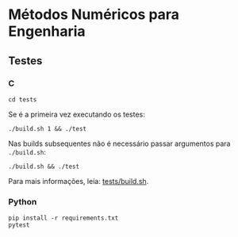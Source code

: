 # Métodos Numéricos para Engenharia

## Testes

### C

    cd tests

Se é a primeira vez executando os testes:

    ./build.sh 1 && ./test

Nas builds subsequentes não é necessário passar argumentos para
`./build.sh`:

    ./build.sh && ./test

Para mais informações, leia: [tests/build.sh](tests/build.sh).


### Python

    pip install -r requirements.txt
    pytest